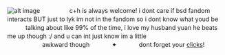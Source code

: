 ![alt image](https://files.catbox.moe/tl0kby.png)
ㅤㅤㅤㅤㅤc+h is always welcome! i dont care if bsd fandom interacts BUT just to lyk im not in the fandom so i dont know what youd beㅤㅤㅤㅤ talking about like 99% of the time, i love my husband yuan he beats me up though :/ and u can int just know im a littleㅤㅤㅤㅤㅤㅤㅤㅤㅤㅤㅤㅤㅤㅤㅤㅤㅤㅤㅤㅤ awkward thoughㅤㅤㅤㅤ✦ㅤㅤㅤㅤdont forget your [clicks](https://arab.org/click-to-help/palestine)!

